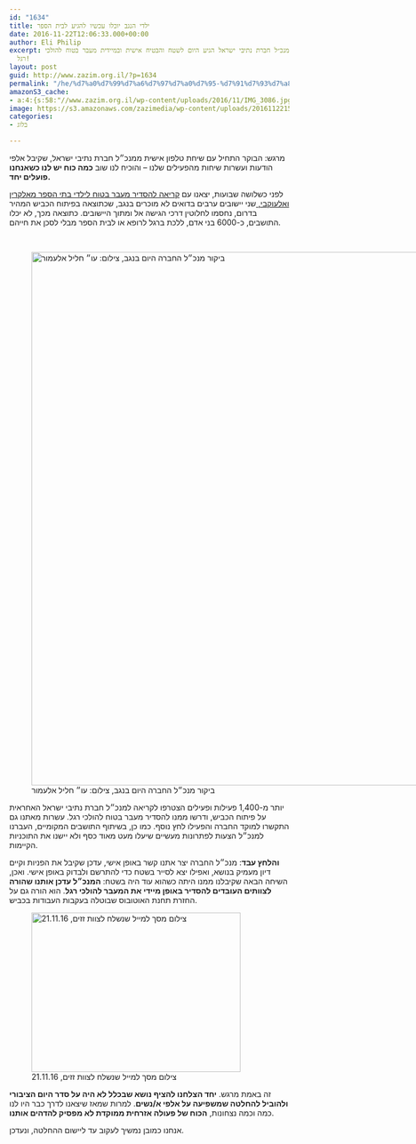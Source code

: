 ```yaml
---
id: "1634"
title: ילדי הנגב יוכלו עכשיו להגיע לבית הספר
date: 2016-11-22T12:06:33.000+00:00
author: Eli Philip
excerpt: מנכ״ל חברת נתיבי ישראל הגיע היום לשטח והבטיח אישית ובמיידית מעבר בטוח להולכי
  רגל!
layout: post
guid: http://www.zazim.org.il/?p=1634
permalink: "/he/%d7%a0%d7%99%d7%a6%d7%97%d7%a0%d7%95-%d7%91%d7%93%d7%a8%d7%9a-%d7%9c%d7%9e%d7%a2%d7%91%d7%a8-%d7%91%d7%98%d7%95%d7%97"
amazonS3_cache:
- a:4:{s:58:"//www.zazim.org.il/wp-content/uploads/2016/11/IMG_3086.jpg";i:1643;s:75:"//s3.amazonaws.com/zazimedia/wp-content/uploads/20161122165457/IMG_3086.jpg";i:1643;s:104:"//www.zazim.org.il/wp-content/uploads/2016/11/-מסך-2016‏.11‏.21-ב‏.22.00.03-e1479821275509.png";i:1640;s:121:"//s3.amazonaws.com/zazimedia/wp-content/uploads/20161122152731/-מסך-2016‏.11‏.21-ב‏.22.00.03-e1479821275509.png";i:1640;}
image: https://s3.amazonaws.com/zazimedia/wp-content/uploads/20161122152006/-%D7%9E%D7%A1%D7%9A-2016%E2%80%8F.11%E2%80%8F.22-%D7%91%E2%80%8F.15.17.32-e1479820910924-459x270.png
categories:
- בלוג

---
```

<span style="font-weight: 400;">מרגש: הבוקר התחיל עם שיחת טלפון אישית ממנכ״ל חברת נתיבי ישראל, שקיבל אלפי הודעות ועשרות שיחות מהפעילים שלנו – והוכיח לנו שוב </span>**כמה כוח יש לנו כשאנחנו פועלים יחד.**

<span style="font-weight: 400;">לפני כשלושה שבועות, יצאנו עם <a href="https://act.zazim.org.il/act/naqab_he" target="_blank">קריאה להסדיר מעבר בטוח לילדי בתי הספר מאלקרין ואלעוקבי, </a>שני יישובים ערבים בדואים לא מוכרים בנגב, שכתוצאה בפיתוח הכביש המהיר בדרום, נחסמו לחלוטין דרכי הגישה אל ומתוך היישובים. כתוצאה מכך, לא יכלו התושבים, כ-6000 בני אדם, ללכת ברגל לרופא או לבית הספר מבלי לסכן את חייהם.</span>

 

<figure id="attachment_1643" aria-describedby="caption-attachment-1643" style="width: 1280px" class="wp-caption aligncenter"><img class="wp-image-1643 size-full" src="https://s3.amazonaws.com/zazimedia/wp-content/uploads/20161122165457/IMG_3086.jpg" alt="ביקור מנכ״ל החברה היום בנגב, צילום: עו״ חליל אלעמור" width="1280" height="960" srcset="https://s3.amazonaws.com/zazimedia/wp-content/uploads/20161122165457/IMG_3086.jpg 1280w, https://s3.amazonaws.com/zazimedia/wp-content/uploads/20161122165457/IMG_3086-500x375.jpg 500w, https://s3.amazonaws.com/zazimedia/wp-content/uploads/20161122165457/IMG_3086-1024x768.jpg 1024w" sizes="(max-width: 1280px) 100vw, 1280px" /><figcaption id="caption-attachment-1643" class="wp-caption-text">ביקור מנכ״ל החברה היום בנגב, צילום: עו״ חליל אלעמור</figcaption></figure>

<span style="font-weight: 400;">יותר מ-1,400 פעילות ופעילים הצטרפו לקריאה למנכ״ל חברת נתיבי ישראל האחראית על פיתוח הכביש, ודרשו ממנו להסדיר מעבר בטוח להולכי רגל. עשרות מאתנו גם התקשרו למוקד החברה והפעילו לחץ נוסף. כמו כן, בשיתוף התושבים המקומיים, העברנו למנכ״ל הצעות לפתרונות מעשיים שיעלו מעט מאוד כסף ולא יישנו את התוכניות הקיימות. </span>

**והלחץ עבד**<span style="font-weight: 400;">: מנכ״ל החברה יצר אתנו קשר באופן אישי, עדכן שקיבל את הפניות וקיים דיון מעמיק בנושא, ואפילו יצא לסייר בשטח כדי להתרשם ולבדוק באופן אישי. ואכן, השיחה הבאה שקיבלנו ממנו היתה כשהוא עוד היה בשטח: </span>**המנכ״ל עדכן אותנו שהורה לצוותים העובדים להסדיר באופן מיידי את המעבר להולכי רגל**<span style="font-weight: 400;">. הוא הורה גם על החזרת תחנת האוטובוס שבוטלה בעקבות העבודות בכביש. </span>

<figure id="attachment_1640" aria-describedby="caption-attachment-1640" style="width: 376px" class="wp-caption aligncenter"><img class="wp-image-1640 size-full" src="https://s3.amazonaws.com/zazimedia/wp-content/uploads/20161122152731/-%D7%9E%D7%A1%D7%9A-2016%E2%80%8F.11%E2%80%8F.21-%D7%91%E2%80%8F.22.00.03-e1479821275509.png" alt="צילום מסך למייל שנשלח לצוות זזים, 21.11.16" width="376" height="287" /><figcaption id="caption-attachment-1640" class="wp-caption-text">צילום מסך למייל שנשלח לצוות זזים, 21.11.16</figcaption></figure>

<span style="font-weight: 400;">זה באמת מרגש. </span>**יחד הצלחנו להציף נושא שבכלל לא היה על סדר היום הציבורי ולהוביל להחלטה שמשפיעה על אלפי א/נשים**<span style="font-weight: 400;">. למרות שמאז שיצאנו לדרך כבר היו לנו כמה וכמה נצחונות, </span>**הכוח של פעולה אזרחית ממוקדת לא מפסיק להדהים אותנו**<span style="font-weight: 400;">. </span>

<span style="font-weight: 400;">אנחנו כמובן נמשיך לעקוב עד ליישום ההחלטה, ונעדכן. </span>

 